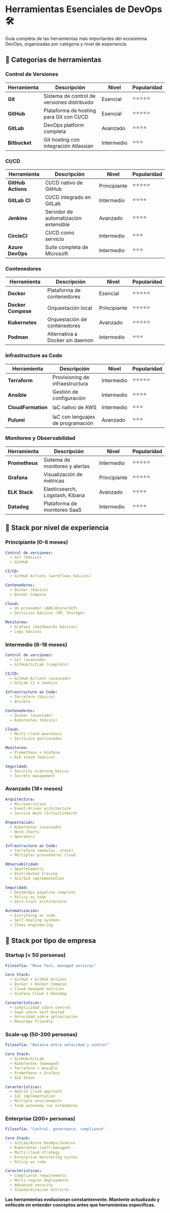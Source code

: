 # Herramientas Esenciales de DevOps 🛠️

Guía completa de las herramientas más importantes del ecosistema DevOps, organizadas por categoría y nivel de experiencia.

## 🎯 Categorías de herramientas

### Control de Versiones
| Herramienta | Descripción | Nivel | Popularidad |
|-------------|-------------|-------|-------------|
| **Git** | Sistema de control de versiones distribuido | Esencial | ⭐⭐⭐⭐⭐ |
| **GitHub** | Plataforma de hosting para Git con CI/CD | Esencial | ⭐⭐⭐⭐⭐ |
| **GitLab** | DevOps platform completa | Avanzado | ⭐⭐⭐⭐ |
| **Bitbucket** | Git hosting con integración Atlassian | Intermedio | ⭐⭐⭐ |

### CI/CD
| Herramienta | Descripción | Nivel | Popularidad |
|-------------|-------------|-------|-------------|
| **GitHub Actions** | CI/CD nativo de GitHub | Principiante | ⭐⭐⭐⭐⭐ |
| **GitLab CI** | CI/CD integrado en GitLab | Intermedio | ⭐⭐⭐⭐ |
| **Jenkins** | Servidor de automatización extensible | Avanzado | ⭐⭐⭐⭐ |
| **CircleCI** | CI/CD como servicio | Intermedio | ⭐⭐⭐ |
| **Azure DevOps** | Suite completa de Microsoft | Intermedio | ⭐⭐⭐ |

### Contenedores
| Herramienta | Descripción | Nivel | Popularidad |
|-------------|-------------|-------|-------------|
| **Docker** | Plataforma de contenedores | Esencial | ⭐⭐⭐⭐⭐ |
| **Docker Compose** | Orquestación local | Principiante | ⭐⭐⭐⭐⭐ |
| **Kubernetes** | Orquestación de contenedores | Avanzado | ⭐⭐⭐⭐⭐ |
| **Podman** | Alternativa a Docker sin daemon | Intermedio | ⭐⭐⭐ |

### Infrastructure as Code
| Herramienta | Descripción | Nivel | Popularidad |
|-------------|-------------|-------|-------------|
| **Terraform** | Provisioning de infraestructura | Intermedio | ⭐⭐⭐⭐⭐ |
| **Ansible** | Gestión de configuración | Intermedio | ⭐⭐⭐⭐ |
| **CloudFormation** | IaC nativo de AWS | Intermedio | ⭐⭐⭐ |
| **Pulumi** | IaC con lenguajes de programación | Avanzado | ⭐⭐⭐ |

### Monitoreo y Observabilidad
| Herramienta | Descripción | Nivel | Popularidad |
|-------------|-------------|-------|-------------|
| **Prometheus** | Sistema de monitoreo y alertas | Intermedio | ⭐⭐⭐⭐⭐ |
| **Grafana** | Visualización de métricas | Principiante | ⭐⭐⭐⭐⭐ |
| **ELK Stack** | Elasticsearch, Logstash, Kibana | Avanzado | ⭐⭐⭐⭐ |
| **Datadog** | Plataforma de monitoreo SaaS | Intermedio | ⭐⭐⭐⭐ |

## 🚀 Stack por nivel de experiencia

### Principiante (0-6 meses)
```yaml
Control de versiones:
  - Git (básico)
  - GitHub

CI/CD:
  - GitHub Actions (workflows básicos)

Contenedores:
  - Docker (básico)
  - Docker Compose

Cloud:
  - Un proveedor (AWS/Azure/GCP)
  - Servicios básicos (VM, Storage)

Monitoreo:
  - Grafana (dashboards básicos)
  - Logs básicos
```

### Intermedio (6-18 meses)
```yaml
Control de versiones:
  - Git (avanzado)
  - GitHub/GitLab (completo)

CI/CD:
  - GitHub Actions (avanzado)
  - GitLab CI o Jenkins

Infrastructure as Code:
  - Terraform (básico)
  - Ansible

Contenedores:
  - Docker (avanzado)
  - Kubernetes (básico)

Cloud:
  - Multi-cloud awareness
  - Servicios gestionados

Monitoreo:
  - Prometheus + Grafana
  - ELK Stack (básico)

Seguridad:
  - Security scanning básico
  - Secrets management
```

### Avanzado (18+ meses)
```yaml
Arquitectura:
  - Microservicios
  - Event-driven architecture
  - Service mesh (Istio/Linkerd)

Orquestación:
  - Kubernetes (avanzado)
  - Helm charts
  - Operators

Infrastructure as Code:
  - Terraform (módulos, state)
  - Múltiples proveedores cloud

Observabilidad:
  - OpenTelemetry
  - Distributed tracing
  - SLI/SLO implementation

Seguridad:
  - DevSecOps pipeline completo
  - Policy as code
  - Zero-trust architecture

Automatización:
  - Everything as code
  - Self-healing systems
  - Chaos engineering
```

## 🏢 Stack por tipo de empresa

### Startup (< 50 personas)
```yaml
Filosofía: "Move fast, managed services"

Core Stack:
  - GitHub + GitHub Actions
  - Docker + Docker Compose
  - Cloud managed services
  - Grafana Cloud o Datadog

Características:
  - Simplicidad sobre control
  - SaaS sobre self-hosted
  - Velocidad sobre optimización
  - Monorepo friendly
```

### Scale-up (50-200 personas)
```yaml
Filosofía: "Balance entre velocidad y control"

Core Stack:
  - GitHub/GitLab
  - Kubernetes (managed)
  - Terraform + Ansible
  - Prometheus + Grafana
  - ELK Stack

Características:
  - Hybrid cloud approach
  - IaC implementation
  - Multiple environments
  - Team autonomy con estándares
```

### Enterprise (200+ personas)
```yaml
Filosofía: "Control, governance, compliance"

Core Stack:
  - GitLab/Azure DevOps/Jenkins
  - Kubernetes (self-managed)
  - Multi-cloud strategy
  - Enterprise monitoring suites
  - Policy as code

Características:
  - Compliance requirements
  - Multi-region deployments
  - Advanced security
  - Standardización estricta
```


**Las herramientas evolucionan constantemente. Mantente actualizado y enfócate en entender conceptos antes que herramientas específicas.**
